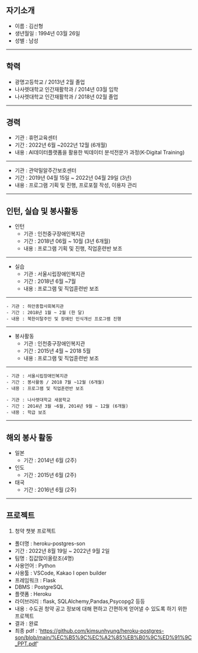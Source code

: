 ## 자기소개
- 이름 : 김선형
- 생년월일 : 1994년 03월 26일
- 성별 : 남성

----------

## 학력
- 광명고등학교 / 2013년 2월 졸업
- 나사렛대학교 인간재활학과 / 2014년 03월 입학
- 나사렛대학교 인간재활학과 / 2018년 02월 졸업

----------

## 경력
- 기관 : 휴먼교육센터  
- 기간 : 2022년 6월 ~2022년 12월 (6개월)
- 내용 : AI데이터플랫폼을 활용한 빅데이터 분석전문가 과정(K-Digital Training)
----------
- 기관 : 관악밀알주간보호센터
- 기간 : 2019년 04월 15일 ~ 2022년 04월 29일 (3년)
- 내용 : 프로그램 기획 및 진행, 프로포절 작성, 이용자 관리

----------

## 인턴, 실습 및 봉사활동
- 인턴
	- 기관 : 인천중구장애인복지관
	- 기간 : 2018년 06월 ~ 10월 (3년 6개월)
	- 내용 : 프로그램 기획 및 진행, 직업훈련반 보조
----------
- 실습
	- 기관 : 서울시립장애인복지관 
	- 기간 : 2018년 6월 ~7월
	- 내용 : 프로그램 및 직업훈련반 보조
----------
	- 기관 : 하안종합사회복지관
	- 기간 : 2018년 1월 ~ 2월 (한 달)
 	- 내용 : 북한이탈주민 및 장애인 인식개선 프로그램 진행
----------
- 봉사활동
	- 기관 : 인천중구장애인복지관  
	- 기간 : 2015년 4월 ~ 2018 5월
	- 내용 : 프로그램 및 직업훈련반 보조
----------
	- 기관 : 서울시립장애인복지관 
	- 기간 : 봉사활동 / 2018 7월 ~12월 (6개월)
	- 내용 : 프로그램 및 직업훈련반 보조

	- 기관 : 나사렛대학교 새꿈학교
	- 기간 : 2014년 3월 ~6월, 2014년 9월 ~ 12월 (6개월)
	- 내용 : 학급 보조
----------

## 해외 봉사 활동
- 일본 
	- 기간 : 2014년 6월 (2주)
- 인도 
	- 기간 : 2015년 6월 (2주)
- 태국 
	- 기간 : 2016년 6월 (2주)

----------

## 프로젝트
1. 청약 챗봇 프로젝트
- 폴더명 : heroku-postgres-son
- 기간 : 2022년 8월 19일 ~ 2022년 9월 2일
- 팀명 : 집값많이올랐조(4명)
- 사용언어 : Python
- 사용툴 : VSCode, Kakao I open builder
- 프레임워크 : Flask
- DBMS : PostgreSQL
- 플랫폼 : Heroku
- 라이브러리 : flask, SQLAlchemy,Pandas,Psycopg2 등등
- 내용 : 수도권 청약 공고 정보에 대해 편하고 간편하게 얻어낼 수 있도록 하기 위한 프로젝트
- 결과 : 완료
- 최종 pdf : 'https://github.com/kimsunhyung/heroku-postgres-son/blob/main/%EC%B5%9C%EC%A2%85%EB%B0%9C%ED%91%9C_PPT.pdf'